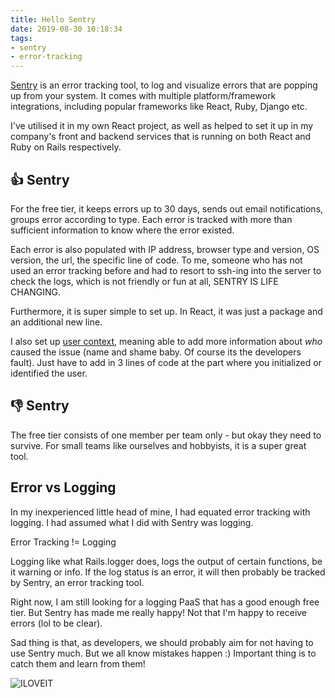 ```yaml
---
title: Hello Sentry
date: 2019-08-30 10:18:34
tags:
- sentry
- error-tracking
---
```


[Sentry](https://sentry.io) is an error tracking tool, to log and visualize errors that are popping up from your system.<!-- excerpt --> It comes with multiple platform/framework integrations, including popular frameworks like React, Ruby, Django etc.

I've utilised it in my own React project, as well as helped to set it up in my company's front and backend services that is running on both React and Ruby on Rails respectively. 

## 👍 Sentry
For the free tier, it keeps errors up to 30 days, sends out email notifications, groups error according to type. Each error is tracked with more than sufficient information to know where the error existed.

Each error is also populated with IP address, browser type and version, OS version, the url, the specific line of code. To me, someone who has not used an error tracking before and had to resort to ssh-ing into the server to check the logs, which is not friendly or fun at all, SENTRY IS LIFE CHANGING.

Furthermore, it is super simple to set up. In React, it was just a package and an additional new line. 

I also set up [user context](https://docs.sentry.io/enriching-error-data/context/?platform=javascript#capturing-the-user), meaning able to add more information about _who_ caused the issue (name and shame baby. Of course its the developers fault). Just have to add in 3 lines of code at the part where you initialized or identified the user.

## 👎 Sentry
The free tier consists of one member per team only - but okay they need to survive. For small teams like ourselves and hobbyists, it is a super great tool.

## Error vs Logging

In my inexperienced little head of mine, I had equated error tracking with logging. I had assumed what I did with Sentry was logging.

Error Tracking != Logging

Logging like what Rails.logger does, logs the output of certain functions, be it warning or info. If the log status is an error, it will then probably be tracked by Sentry, an error tracking tool. 

Right now, I am still looking for a logging PaaS that has a good enough free tier. But Sentry has made me really happy! Not that I'm happy to receive errors (lol to be clear). 

Sad thing is that, as developers, we should probably aim for not having to use Sentry much. But we all know mistakes happen :) Important thing is to catch them and learn from them! 

![ILOVEIT](https://media.giphy.com/media/3onX0m9HTiFduxX90M/giphy.gif)